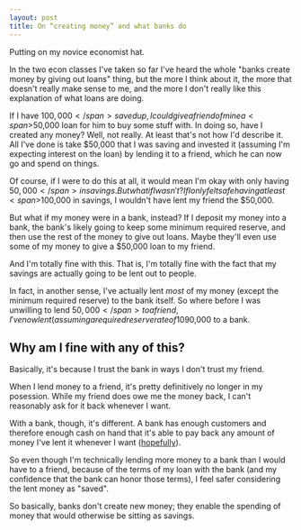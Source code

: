 ```yaml
---
layout: post
title: On “creating money” and what banks do
---
```


Putting on my novice economist hat.

In the two econ classes I've taken so far I've heard the whole "banks create money by giving out loans" thing, but the more I think about it, the more that doesn't really make sense to me, and the more I don't really like this explanation of what loans are doing.

If I have <span>$100,000</span> saved up, I could give a friend of mine a <span>$50,000</span> loan for him to buy some stuff with. In doing so, have I created any money? Well, not really. At least that's not how I'd describe it. All I've done is take <span>$50,000</span> that I was saving and invested it (assuming I'm expecting interest on the loan) by lending it to a friend, which he can now go and spend on things.

Of course, if I were to do this at all, it would mean I'm okay with only having <span>$50,000</span> in savings. But what if I wasn't? If I only felt safe having at least <span>$100,000</span> in savings, I wouldn't have lent my friend the <span>$50,000</span>.

But what if my money were in a bank, instead? If I deposit my money into a bank, the bank's likely going to keep some minimum required reserve, and then use the rest of the money to give out loans. Maybe they'll even use some of my money to give a <span>$50,000</span> loan to my friend.

And I'm totally fine with this. That is, I'm totally fine with the fact that my savings are actually going to be lent out to people.

In fact, in another sense, I've actually lent _most_ of my money (except the minimum required reserve) to the bank itself. So where before I was unwilling to lend <span>$50,000</span> to a friend, I've now lent (assuming a required reserve rate of 10%) <em>$90,000</em> to a bank.

## Why am I fine with any of this?

Basically, it's because I trust the bank in ways I don't trust my friend.

When I lend money to a friend, it's pretty definitively no longer in my posession. While my friend does owe me the money back, I can't reasonably ask for it back whenever I want.

With a bank, though, it's different. A bank has enough customers and therefore enough cash on hand that it's able to pay back any amount of money I've lent it whenever I want ([hopefully](http://en.wikipedia.org/wiki/Great_Depression)).

So even though I'm technically lending more money to a bank than I would have to a friend, because of the terms of my loan with the bank (and my confidence that the bank can honor those terms), I feel safer considering the lent money as "saved".

So basically, banks don't create new money; they enable the spending of money that would otherwise be sitting as savings.
